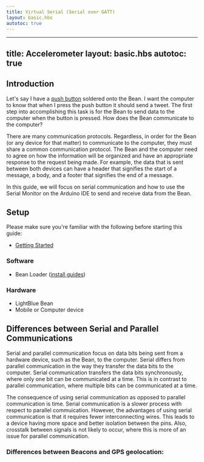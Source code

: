 ```yaml
---
title: Virtual Serial (Serial over GATT)
layout: basic.hbs
autotoc: true
---
```

---
title: Accelerometer
layout: basic.hbs
autotoc: true
---

## Introduction
Let's say I have a [push button](https://www.sparkfun.com/products/97) soldered onto the Bean. I want the computer to know that when I press the push button it should send a tweet. The first step into accomplishing this task is for the Bean to send data to the computer when the button is pressed.  How does the Bean communicate to the computer? 

There are many communication protocols. Regardless, in order for the Bean (or any device for that matter) to communicate to the computer, they must share a common communication protocol. The Bean and the computer need to agree on how the information will be organized and have an appropriate response to the request being made. For example, the data that is sent between both devices can have a header that signifies the start of a message, a body, and a footer that signifies the end of a message.

In this guide, we will focus on serial communication and how to use the Serial Monitor on the Arduino IDE to send and receive data from the Bean. 
## Setup

Please make sure you're familiar with the following before starting this guide:

* [Getting Started](#)

### Software

* Bean Loader ([install guides](#))

### Hardware

* LightBlue Bean
* Mobile or Computer device


## Differences between Serial and Parallel Communications

Serial and parallel communication focus on data bits being sent from a hardware device, such as the Bean, to the computer. Serial differs from parallel communication in the way they transfer the data bits to the computer.  Serial communication transfers the data bits synchronously, where only one bit can be communicated at a time.  This is in contrast to parallel communication, where multiple bits can be communicated at a time. 

The consequence of using serial communication as opposed to parallel communication is time.  Serial communication is a slower process with respect to parallel commuication.  However, the advantages of using serial communication is that it requires fewer interconnecting wires. This leads to a device having more space and better isolation between the pins.  Also, crosstalk between signals is not likely to occur, where this is more of an issue for parallel communication. 

### Differences between Beacons and GPS geolocation:
